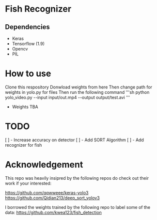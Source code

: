 # Fish Recognizer
## Dependencies 
- Keras
- Tensorflow (1.9)
- Opencv
- PIL

# How to use
Clone this respository
Donwload weights from here 
Then change path for weights in yolo.py for files
Then run the following command
'''sh
python yolo_video.py --input input/out.mp4 --output output/test.avi
'''
- Weights TBA

# TODO
[ ] - Increase accuracy on detector
[ ] - Add SORT Algorithm 
[ ] - Add recognizer for fish

# Acknowledgement
This repo was heavily insipred by the following repos do check out their work if your interested:

https://github.com/qqwweee/keras-yolo3
https://github.com/Qidian213/deep_sort_yolov3

I borrowed the weights trained by the following repo to label some of the data:
https://github.com/kwea123/fish_detection